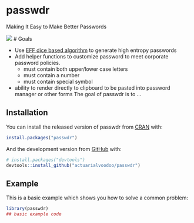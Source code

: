 
<!-- README.md is generated from README.Rmd. Please edit that file -->

# passwdr

<!-- badges: start -->
<!-- badges: end -->

Making It Easy to Make Better Passwords

![](https://imgs.xkcd.com/comics/password_strength.png) \# Goals

-   Use [EFF dice based algorithm](https://www.eff.org/dice) to generate
    high entropy passwords
-   Add helper functions to customize password to meet corporate
    password policies.
    -   must contain both upper/lower case letters
    -   must contain a number
    -   must contain special symbol
-   ability to render directly to clipboard to be pasted into password
    manager or other forms The goal of passwdr is to …

## Installation

You can install the released version of passwdr from
[CRAN](https://CRAN.R-project.org) with:

``` r
install.packages("passwdr")
```

And the development version from [GitHub](https://github.com/) with:

``` r
# install.packages("devtools")
devtools::install_github("actuarialvoodoo/passwdr")
```

## Example

This is a basic example which shows you how to solve a common problem:

``` r
library(passwdr)
## basic example code
```
